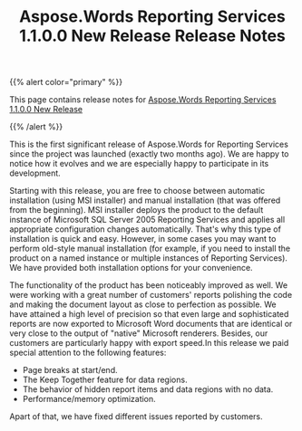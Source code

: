 ﻿---
title: Aspose.Words Reporting Services 1.1.0.0 New Release Release Notes
articleTitle: Aspose.Words Reporting Services 1.1.0.0 New Release Release Notes
linktitle: Aspose.Words Reporting Services 1.1.0.0 New Release Release Notes
description: "Aspose.Words Reporting Services 1.1.0.0 New Release Release Notes – learn about the latest updates and fixes."
type: docs
weight: 130
url: /reportingservices/aspose-words-reporting-services-1-1-0-0-new-release-release-notes/
---

{{% alert color="primary" %}} 

This page contains release notes for [Aspose.Words Reporting Services 1.1.0.0 New Release](https://downloads.aspose.com/words/reportingservices/new-releases/aspose.words-reporting-services-1.1.0.0-new-release/)

{{% /alert %}} 

This is the first significant release of Aspose.Words for Reporting Services since the project was launched (exactly two months ago). We are happy to notice how it evolves and we are especially happy to participate in its development.

Starting with this release, you are free to choose between automatic installation (using MSI installer) and manual installation (that was offered from the beginning). MSI installer deploys the product to the default instance of Microsoft SQL Server 2005 Reporting Services and applies all appropriate configuration changes automatically. That's why this type of installation is quick and easy. However, in some cases you may want to perform old-style manual installation (for example, if you need to install the product on a named instance or multiple instances of Reporting Services). We have provided both installation options for your convenience.

The functionality of the product has been noticeably improved as well. We were working with a great number of customers' reports polishing the code and making the document layout as close to perfection as possible. We have attained a high level of precision so that even large and sophisticated reports are now exported to Microsoft Word documents that are identical or very close to the output of "native" Microsoft renderers. Besides, our customers are particularly happy with export speed.In this release we paid special attention to the following features:

- Page breaks at start/end.
- The Keep Together feature for data regions.
- The behavior of hidden report items and data regions with no data.
- Performance/memory optimization.

Apart of that, we have fixed different issues reported by customers.
